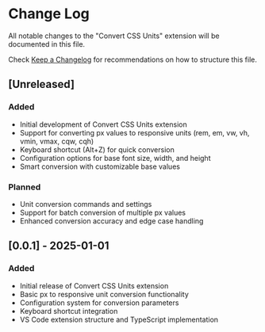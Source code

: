 # Change Log

All notable changes to the "Convert CSS Units" extension will be documented in this file.

Check [Keep a Changelog](http://keepachangelog.com/) for recommendations on how to structure this file.

## [Unreleased]

### Added

- Initial development of Convert CSS Units extension
- Support for converting px values to responsive units (rem, em, vw, vh, vmin, vmax, cqw, cqh)
- Keyboard shortcut (Alt+Z) for quick conversion
- Configuration options for base font size, width, and height
- Smart conversion with customizable base values

### Planned

- Unit conversion commands and settings
- Support for batch conversion of multiple px values
- Enhanced conversion accuracy and edge case handling

## [0.0.1] - 2025-01-01

### Added

- Initial release of Convert CSS Units extension
- Basic px to responsive unit conversion functionality
- Configuration system for conversion parameters
- Keyboard shortcut integration
- VS Code extension structure and TypeScript implementation
